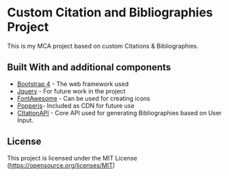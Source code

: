 # Custom Citation and Bibliographies Project

This is my MCA project based on custom Citations & Bibliographies.

## Built With and additional components

* [Bootstrap 4](http://getbootstrap.com/) - The web framework used
* [Jquery](https://jquery.com/) - For future work in the project
* [FontAwesome](http://fontawesome.io/) - Can be used for creating icons
* [Popperjs](https://popper.js.org/)- Included as CDN for future use
* [CItationAPI](http://citationstyles.org) - Core API used for generating Bibliographies based on User Input.
## License

This project is licensed under the MIT License (https://opensource.org/licenses/MIT)
